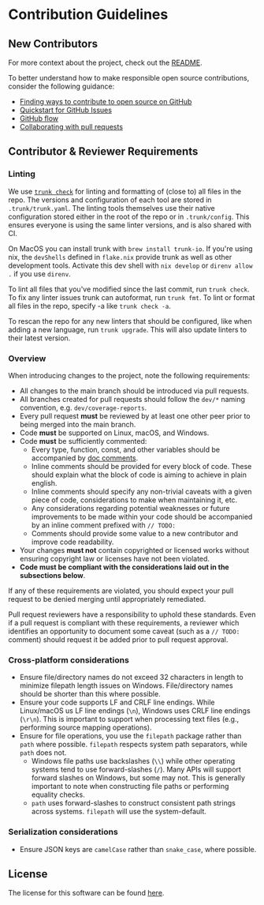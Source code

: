 # Contribution Guidelines

## New Contributors

For more context about the project, check out the [README](./README.md).

To better understand how to make responsible open source contributions, consider the following guidance:

- [Finding ways to contribute to open source on GitHub](https://docs.github.com/en/get-started/exploring-projects-on-github/finding-ways-to-contribute-to-open-source-on-github)
- [Quickstart for GitHub Issues](https://docs.github.com/en/issues/tracking-your-work-with-issues/quickstart)
- [GitHub flow](https://docs.github.com/en/get-started/quickstart/github-flow)
- [Collaborating with pull requests](https://docs.github.com/en/pull-requests/collaborating-with-pull-requests)

## Contributor & Reviewer Requirements

### Linting

We use [`trunk check`](https://docs.trunk.io/docs/check) for linting and formatting of (close to) all files in the repo. The versions and configuration of each tool are stored in `.trunk/trunk.yaml`. The linting tools themselves use their native configuration stored either in the root of the repo or in `.trunk/config`. This ensures everyone is using the same linter versions, and is also shared with CI.

On MacOS you can install trunk with `brew install trunk-io`. If you're using nix, the `devShells` defined in `flake.nix` provide trunk as well as other development tools. Activate this dev shell with `nix develop` or `direnv allow .` if you use `direnv`.

To lint all files that you've modified since the last commit, run `trunk check`. To fix any linter issues trunk can autoformat, run `trunk fmt`. To lint or format all files in the repo, specify -a like `trunk check -a`.

To rescan the repo for any new linters that should be configured, like when adding a new language, run `trunk upgrade`. This will also update linters to their latest version.

### Overview

When introducing changes to the project, note the following requirements:

- All changes to the main branch should be introduced via pull requests.
- All branches created for pull requests should follow the `dev/*` naming convention, e.g. `dev/coverage-reports`.
- Every pull request **must** be reviewed by at least one other peer prior to being merged into the main branch.
- Code **must** be supported on Linux, macOS, and Windows.
- Code **must** be sufficiently commented:
  - Every type, function, const, and other variables should be accompanied by [doc comments](https://tip.golang.org/doc/comment).
  - Inline comments should be provided for every block of code. These should explain what the block of code is aiming to achieve in plain english.
  - Inline comments should specify any non-trivial caveats with a given piece of code, considerations to make when maintaining it, etc.
  - Any considerations regarding potential weaknesses or future improvements to be made within your code should be accompanied by an inline comment prefixed with `// TODO: `
  - Comments should provide some value to a new contributor and improve code readability.
- Your changes **must not** contain copyrighted or licensed works without ensuring copyright law or licenses have not been violated.
- **Code must be compliant with the considerations laid out in the subsections below**.

If any of these requirements are violated, you should expect your pull request to be denied merging until appropriately remediated.

Pull request reviewers have a responsibility to uphold these standards. Even if a pull request is compliant with these requirements, a reviewer which identifies an opportunity to document some caveat (such as a `// TODO: ` comment) should request it be added prior to pull request approval.

### Cross-platform considerations

- Ensure file/directory names do not exceed 32 characters in length to minimize filepath length issues on Windows. File/directory names should be shorter than this where possible.
- Ensure your code supports LF and CRLF line endings. While Linux/macOS us LF line endings (`\n`), Windows uses CRLF line endings (`\r\n`). This is important to support when processing text files (e.g., performing source mapping operations).
- Ensure for file operations, you use the `filepath` package rather than `path` where possible. `filepath` respects system path separators, while `path` does not.
  - Windows file paths use backslashes (`\\`) while other operating systems tend to use forward-slashes (`/`). Many APIs will support forward slashes on Windows, but some may not. This is generally important to note when constructing file paths or performing equality checks.
  - `path` uses forward-slashes to construct consistent path strings across systems. `filepath` will use the system-default.

### Serialization considerations

- Ensure JSON keys are `camelCase` rather than `snake_case`, where possible.

## License

The license for this software can be found [here](./LICENSE).
